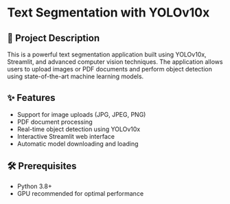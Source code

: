 # Text Segmentation with YOLOv10x

## 📝 Project Description
This is a powerful text segmentation application built using YOLOv10x, Streamlit, and advanced computer vision techniques. The application allows users to upload images or PDF documents and perform object detection using state-of-the-art machine learning models.

## ✨ Features
- Support for image uploads (JPG, JPEG, PNG)
- PDF document processing
- Real-time object detection using YOLOv10x
- Interactive Streamlit web interface
- Automatic model downloading and loading

## 🛠 Prerequisites
- Python 3.8+
- GPU recommended for optimal performance

